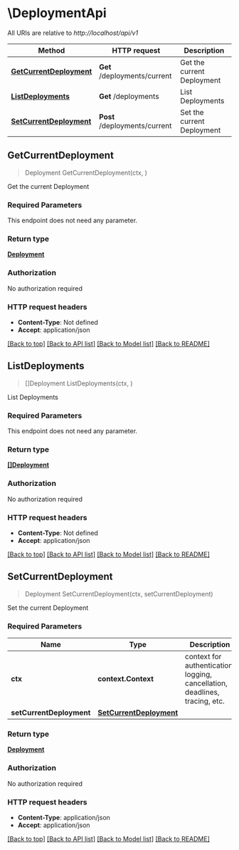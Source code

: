 # \DeploymentApi

All URIs are relative to *http://localhost/api/v1*

Method | HTTP request | Description
------------- | ------------- | -------------
[**GetCurrentDeployment**](DeploymentApi.md#GetCurrentDeployment) | **Get** /deployments/current | Get the current Deployment
[**ListDeployments**](DeploymentApi.md#ListDeployments) | **Get** /deployments | List Deployments
[**SetCurrentDeployment**](DeploymentApi.md#SetCurrentDeployment) | **Post** /deployments/current | Set the current Deployment



## GetCurrentDeployment

> Deployment GetCurrentDeployment(ctx, )

Get the current Deployment

### Required Parameters

This endpoint does not need any parameter.

### Return type

[**Deployment**](Deployment.md)

### Authorization

No authorization required

### HTTP request headers

- **Content-Type**: Not defined
- **Accept**: application/json

[[Back to top]](#) [[Back to API list]](../README.md#documentation-for-api-endpoints)
[[Back to Model list]](../README.md#documentation-for-models)
[[Back to README]](../README.md)


## ListDeployments

> []Deployment ListDeployments(ctx, )

List Deployments

### Required Parameters

This endpoint does not need any parameter.

### Return type

[**[]Deployment**](Deployment.md)

### Authorization

No authorization required

### HTTP request headers

- **Content-Type**: Not defined
- **Accept**: application/json

[[Back to top]](#) [[Back to API list]](../README.md#documentation-for-api-endpoints)
[[Back to Model list]](../README.md#documentation-for-models)
[[Back to README]](../README.md)


## SetCurrentDeployment

> Deployment SetCurrentDeployment(ctx, setCurrentDeployment)

Set the current Deployment

### Required Parameters


Name | Type | Description  | Notes
------------- | ------------- | ------------- | -------------
**ctx** | **context.Context** | context for authentication, logging, cancellation, deadlines, tracing, etc.
**setCurrentDeployment** | [**SetCurrentDeployment**](SetCurrentDeployment.md)|  | 

### Return type

[**Deployment**](Deployment.md)

### Authorization

No authorization required

### HTTP request headers

- **Content-Type**: application/json
- **Accept**: application/json

[[Back to top]](#) [[Back to API list]](../README.md#documentation-for-api-endpoints)
[[Back to Model list]](../README.md#documentation-for-models)
[[Back to README]](../README.md)

